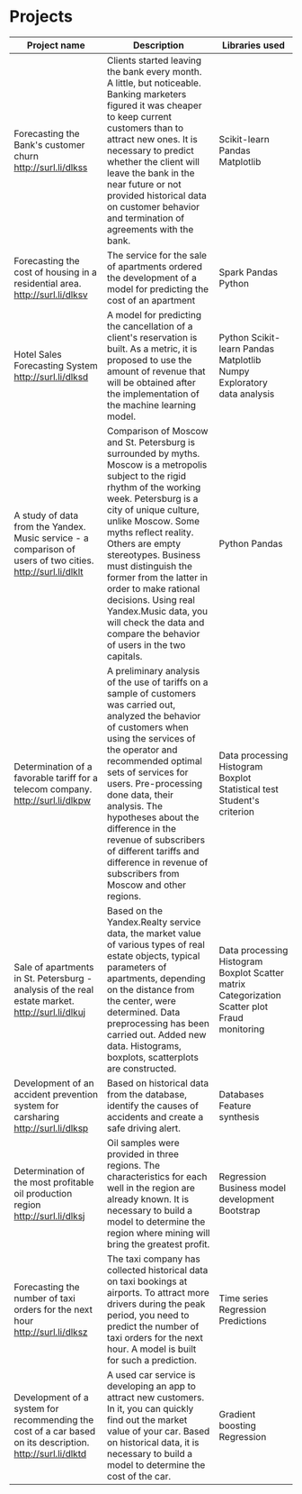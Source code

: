 # Projects
Project name | Description | Libraries used
------ | -----------------------------------------------------------------------------------|---------
Forecasting the Bank's customer churn http://surl.li/dlkss |Clients started leaving the bank every month. A little, but noticeable. Banking marketers figured it was cheaper to keep current customers than to attract new ones. It is necessary to predict whether the client will leave the bank in the near future or not provided historical data on customer behavior and termination of agreements with the bank.                                                    | Scikit-learn Pandas Matplotlib
Forecasting the cost of housing in a residential area. http://surl.li/dlksv |The service for the sale of apartments ordered the development of a model for predicting the cost of an apartment | Spark Pandas Python
Hotel Sales Forecasting System http://surl.li/dlksd |A model for predicting the cancellation of a client's reservation is built. As a metric, it is proposed to use the amount of revenue that will be obtained after the implementation of the machine learning model.                    | Python Scikit-learn Pandas Matplotlib Numpy Exploratory data analysis
A study of data from the Yandex. Music service - a comparison of users of two cities. http://surl.li/dlklt | Comparison of Moscow and St. Petersburg is surrounded by myths. Moscow is a metropolis subject to the rigid rhythm of the working week. Petersburg is a city of unique culture, unlike Moscow. Some myths reflect reality. Others are empty stereotypes. Business must distinguish the former from the latter in order to make rational decisions. Using real Yandex.Music data, you will check the data and compare the behavior of users in the two capitals.                                                | Python Pandas
Determination of a favorable tariff for a telecom company. http://surl.li/dlkpw | A preliminary analysis of the use of tariffs on a sample of customers was carried out, analyzed the behavior of customers when using the services of the operator and recommended optimal sets of services for users. Pre-processing done data, their analysis. The hypotheses about the difference in the revenue of subscribers of different tariffs and difference in revenue of subscribers from Moscow and other regions.                         | Data processing Histogram Boxplot Statistical test Student's criterion
Sale of apartments in St. Petersburg - analysis of the real estate market. http://surl.li/dlkuj | Based on the Yandex.Realty service data, the market value of various types of real estate objects, typical parameters of apartments, depending on the distance from the center, were determined. Data preprocessing has been carried out. Added new data. Histograms, boxplots, scatterplots are constructed.                                         | Data processing Histogram Boxplot Scatter matrix Categorization Scatter plot Fraud monitoring
Development of an accident prevention system for carsharing http://surl.li/dlksp | Based on historical data from the database, identify the causes of accidents and create a safe driving alert.                                                                                      | Databases Feature synthesis
Determination of the most profitable oil production region http://surl.li/dlksj | Oil samples were provided in three regions. The characteristics for each well in the region are already known. It is necessary to build a model to determine the region where mining will bring the greatest profit. | Regression Business model development Bootstrap
Forecasting the number of taxi orders for the next hour http://surl.li/dlksz | The taxi company has collected historical data on taxi bookings at airports. To attract more drivers during the peak period, you need to predict the number of taxi orders for the next hour. A model is built for such a prediction. | Time series Regression Predictions
Development of a system for recommending the cost of a car based on its description. http://surl.li/dlktd | A used car service is developing an app to attract new customers. In it, you can quickly find out the market value of your car. Based on historical data, it is necessary to build a model to determine the cost of the car. | Gradient boosting Regression